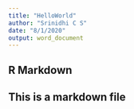```yaml
---
title: "HelloWorld"
author: "Srinidhi C S"
date: "8/1/2020"
output: word_document
---
```



## R Markdown
## This is a markdown file

